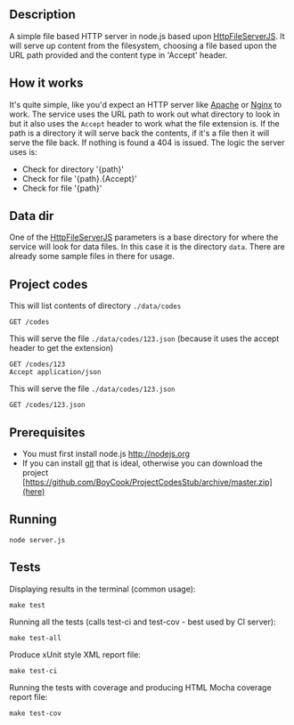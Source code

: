 ## Description
A simple file based HTTP server in node.js based upon [HttpFileServerJS](https://github.com/BoyCook/HttpFileServerJS).
It will serve up content from the filesystem, choosing a file based upon the URL path provided and the content type in 'Accept' header.

## How it works
It's quite simple, like you'd expect an HTTP server like [Apache](http://httpd.apache.org) or [Nginx](http://nginx.org) to work.
The service uses the URL path to work out what directory to look in but it also uses the `Accept` header to work what the file extension is.
If the path is a directory it will serve back the contents, if it's a file then it will serve the file back.
If nothing is found a 404 is issued. The logic the server uses is:

* Check for directory '{path}'
* Check for file '{path}.{Accept}'
* Check for file '{path}'

## Data dir
One of the [HttpFileServerJS](https://github.com/BoyCook/HttpFileServerJS) parameters is a base directory for where the
service will look for data files. In this case it is the directory `data`. There are already some sample files in there for usage.

## Project codes

This will list contents of directory `./data/codes`

    GET /codes

This will serve the file `./data/codes/123.json` (because it uses the accept header to get the extension)

    GET /codes/123
    Accept application/json

This will serve the file `./data/codes/123.json`

    GET /codes/123.json

## Prerequisites

* You must first install node.js http://nodejs.org
* If you can install [git](http://git-scm.com) that is ideal,
otherwise you can download the project [https://github.com/BoyCook/ProjectCodesStub/archive/master.zip](here)

## Running

    node server.js

## Tests

Displaying results in the terminal (common usage):

    make test

Running all the tests (calls test-ci and test-cov - best used by CI server):

    make test-all

Produce xUnit style XML report file:

    make test-ci

Running the tests with coverage and producing HTML Mocha coverage report file:

    make test-cov
